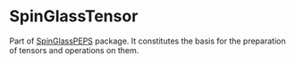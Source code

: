 # SpinGlassTensor

Part of [SpinGlassPEPS](https://github.com/euro-hpc-pl/SpinGlassPEPS.jl) package. It constitutes the basis for the preparation of tensors and operations on them.